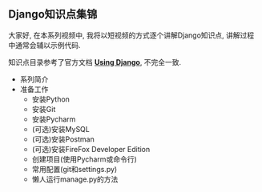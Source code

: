 Django知识点集锦
---
大家好, 在本系列视频中, 我将以短视频的方式逐个讲解Django知识点, 讲解过程中通常会辅以示例代码. 

知识点目录参考了官方文档 [**Using Django**](https://docs.djangoproject.com/en/3.0/topics/), 不完全一致.

* 系列简介
* 准备工作
    * 安装Python
    * 安装Git
    * 安装Pycharm
    * (可选)安装MySQL
    * (可选)安装Postman
    * (可选)安装FireFox Developer Edition
    * 创建项目(使用Pycharm或命令行)
    * 常用配置(git和settings.py)
    * 懒人运行manage.py的方法

